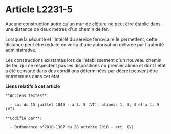 # Article L2231-5

Aucune construction autre qu'un mur de clôture ne peut être établie dans une distance de deux mètres d'un chemin de fer.

Lorsque la sécurité et l'intérêt du service ferroviaire le permettent, cette distance peut être réduite en vertu d'une
autorisation délivrée par l'autorité administrative.

Les constructions existantes lors de l'établissement d'un nouveau chemin de fer, qui ne respectent pas les dispositions du
premier alinéa et dont l'état a été constaté dans des conditions déterminées par décret peuvent être entretenues dans cet
état.

**Liens relatifs à cet article**

	**Anciens textes**:

	  - Loi du 15 juillet 1845 - art. 5 (VT), alinéas 1, 3, 4 et art. 9 (VT)

	**Codifié par**:

	  - Ordonnance n°2010-1307 du 28 octobre 2010 - art. (V)
